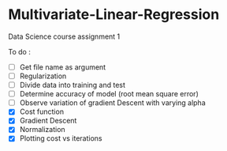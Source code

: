 # Multivariate-Linear-Regression
Data Science course assignment 1

To do :
- [ ] Get file name as argument
- [ ] Regularization
- [ ] Divide data into training and test
- [ ] Determine accuracy of model (root mean square error)
- [ ] Observe variation of gradient Descent with varying alpha
- [x] Cost function
- [x] Gradient Descent
- [x] Normalization
- [x] Plotting cost vs iterations
